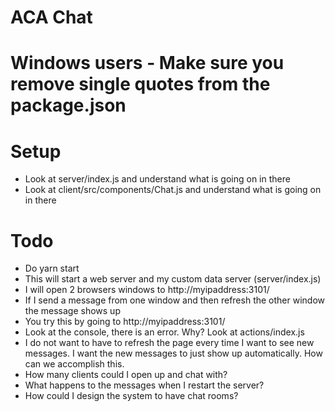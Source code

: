 # ACA Chat

# Windows users - Make sure you remove single quotes from the package.json

# Setup
* Look at server/index.js and understand what is going on in there
* Look at client/src/components/Chat.js and understand what is going on in there



# Todo
* Do yarn start 
* This will start a web server and my custom data server (server/index.js)
* I will open 2 browsers windows to http://myipaddress:3101/
* If I send a message from one window and then refresh the other window the message shows up
* You try this by going to http://myipaddress:3101/
* Look at the console, there is an error. Why? Look at actions/index.js
* I do not want to have to refresh the page every time I want to see new messages. I want the new messages to just show up automatically. How can we accomplish this.
* How many clients could I open up and chat with?
* What happens to the messages when I restart the server?
* How could I design the system to have chat rooms?



